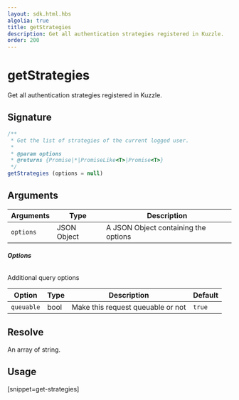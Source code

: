 ```yaml
---
layout: sdk.html.hbs
algolia: true
title: getStrategies
description: Get all authentication strategies registered in Kuzzle.
order: 200
---
```


# getStrategies

Get all authentication strategies registered in Kuzzle.

## Signature

```javascript
/**
 * Get the list of strategies of the current logged user.
 * 
 * @param options
 * @returns {Promise|*|PromiseLike<T>|Promise<T>}
 */
getStrategies (options = null)
```

## Arguments

| Arguments    | Type    | Description
|--------------|---------|-------------
| `options` | JSON Object | A JSON Object containing the options

###### **Options**

Additional query options

| Option     | Type    | Description                       | Default
| ---------- | ------- | --------------------------------- | -------
| `queuable` | bool | Make this request queuable or not | `true`

## Resolve

An array of string.

## Usage

[snippet=get-strategies]
